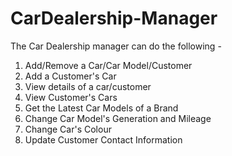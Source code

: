 # CarDealership-Manager
The Car Dealership manager can do the following - 
   1. Add/Remove a Car/Car Model/Customer           
   2. Add a Customer's Car
   3. View details of a car/customer
   4. View Customer's Cars
   5. Get the Latest Car Models of a Brand
   6. Change Car Model's Generation and Mileage
   7. Change Car's Colour
   8. Update Customer Contact Information
